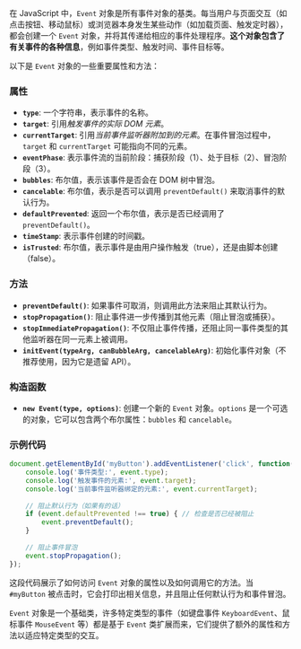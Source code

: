 在 JavaScript 中，`Event` 对象是所有事件对象的基类。每当用户与页面交互（如点击按钮、移动鼠标）或浏览器本身发生某些动作（如加载页面、触发定时器），都会创建一个 `Event` 对象，并将其传递给相应的事件处理程序。**这个对象包含了有关事件的各种信息**，例如事件类型、触发时间、事件目标等。

以下是 `Event` 对象的一些重要属性和方法：

### 属性

- **`type`**: 一个字符串，表示事件的名称。
- **`target`**: 引用*触发事件的实际 DOM 元素*。
- **`currentTarget`**: 引用*当前事件监听器附加到的元素*。在事件冒泡过程中，`target` 和 `currentTarget` 可能指向不同的元素。
- **`eventPhase`**: 表示事件流的当前阶段：捕获阶段（1）、处于目标（2）、冒泡阶段（3）。
- **`bubbles`**: 布尔值，表示该事件是否会在 DOM 树中冒泡。
- **`cancelable`**: 布尔值，表示是否可以调用 `preventDefault()` 来取消事件的默认行为。
- **`defaultPrevented`**: 返回一个布尔值，表示是否已经调用了 `preventDefault()`。
- **`timeStamp`**: 表示事件创建的时间戳。
- **`isTrusted`**: 布尔值，表示事件是由用户操作触发（true），还是由脚本创建（false）。

### 方法

- **`preventDefault()`**: 如果事件可取消，则调用此方法来阻止其默认行为。
- **`stopPropagation()`**: 阻止事件进一步传播到其他元素（阻止冒泡或捕获）。
- **`stopImmediatePropagation()`**: 不仅阻止事件传播，还阻止同一事件类型的其他监听器在同一元素上被调用。
- **`initEvent(typeArg, canBubbleArg, cancelableArg)`**: 初始化事件对象（不推荐使用，因为它是遗留 API）。

### 构造函数

- **`new Event(type, options)`**: 创建一个新的 `Event` 对象。`options` 是一个可选的对象，它可以包含两个布尔属性：`bubbles` 和 `cancelable`。

### 示例代码

```javascript
document.getElementById('myButton').addEventListener('click', function(event) {
    console.log('事件类型:', event.type);
    console.log('触发事件的元素:', event.target);
    console.log('当前事件监听器绑定的元素:', event.currentTarget);
    
    // 阻止默认行为（如果有的话）
    if (event.defaultPrevented !== true) { // 检查是否已经被阻止
        event.preventDefault();
    }
    
    // 阻止事件冒泡
    event.stopPropagation();
});
```

这段代码展示了如何访问 `Event` 对象的属性以及如何调用它的方法。当 `#myButton` 被点击时，它会打印出相关信息，并且阻止任何默认行为和事件冒泡。

`Event` 对象是一个基础类，许多特定类型的事件（如键盘事件 `KeyboardEvent`、鼠标事件 `MouseEvent` 等）都是基于 `Event` 类扩展而来，它们提供了额外的属性和方法以适应特定类型的交互。